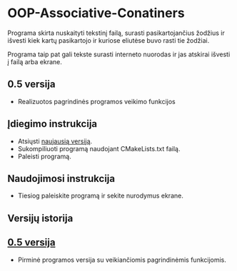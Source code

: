 # OOP-Associative-Conatiners

Programa skirta nuskaityti tekstinį failą, surasti pasikartojančius žodžius ir išvesti kiek kartų pasikartojo ir kuriose eliutėse buvo rasti tie žodžiai. 

Programa taip pat gali tekste surasti interneto nuorodas ir jas atskirai išvesti į failą arba ekrane.


## 0.5 versija

- Realizuotos pagrindinės programos veikimo funkcijos

## Įdiegimo instrukcija

- Atsiųsti [naujausią versiją](https://github.com/dovmar/OOP-Associative-Containers/releases/).
- Sukompiliuoti programą naudojant CMakeLists.txt failą.
- Paleisti programą.

## Naudojimosi instrukcija

- Tiesiog paleiskite programą ir sekite nurodymus ekrane.

## Versijų istorija

## [0.5 versija](https://github.com/dovmar/OOP-Uzduotis-1/releases/tag/v1.5)

- Pirminė programos versija su veikiančiomis pagrindinėmis funkcijomis.
